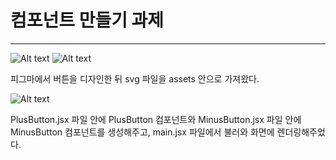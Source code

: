 # 컴포넌트 만들기 과제
---
![Alt text](image.png)
![Alt text](image-2.png)

피그마에서 버튼을 디자인한 뒤 svg 파일을 assets 안으로  가져왔다.

![Alt text](image-1.png)

PlusButton.jsx 파일 안에 PlusButton 컴포넌트와
MinusButton.jsx 파일 안에 MinusButton 컴포넌트를 생성해주고,
main.jsx 파일에서 불러와 화면에 렌더링해주었다.